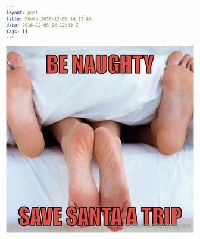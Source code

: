 ```yaml
---
layout: post
title: Photo 2016-12-05 14:12:43
date: 2016-12-05 14:12:43 Z
tags: []
---
```

![](/media/2016/12/154076361904.jpg)
